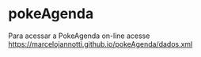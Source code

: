 # pokeAgenda

Para acessar a PokeAgenda on-line acesse https://marcelojannotti.github.io/pokeAgenda/dados.xml
